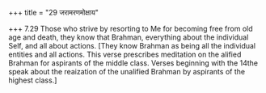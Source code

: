 +++
title = "29 जरामरणमोक्षाय"

+++
7.29 Those who strive by resorting to Me for becoming free from old age
and death, they know that Brahman, everything about the individual Self,
and all about actions. \[They know Brahman as being all the individual
entities and all actions. This verse prescribes meditation on the
alified Brahman for aspirants of the middle class. Verses beginning with
the 14the speak about the reaization of the unalified Brahman by
aspirants of the highest class.\]
